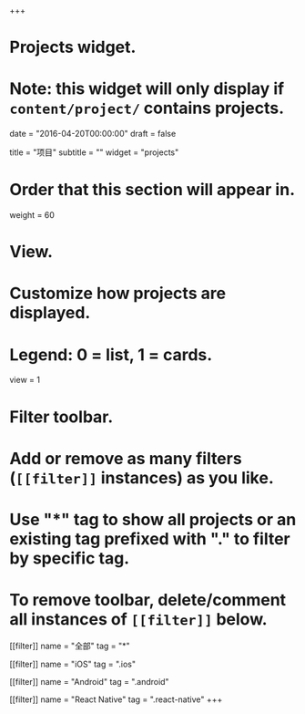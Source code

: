+++
# Projects widget.
# Note: this widget will only display if `content/project/` contains projects.

date = "2016-04-20T00:00:00"
draft = false

title = "项目"
subtitle = ""
widget = "projects"

# Order that this section will appear in.
weight = 60

# View.
# Customize how projects are displayed.
# Legend: 0 = list, 1 = cards.
view = 1

# Filter toolbar.
# Add or remove as many filters (`[[filter]]` instances) as you like.
# Use "*" tag to show all projects or an existing tag prefixed with "." to filter by specific tag.
# To remove toolbar, delete/comment all instances of `[[filter]]` below.
[[filter]]
  name = "全部"
  tag = "*"

[[filter]]
    name = "iOS"
    tag = ".ios"

[[filter]]
    name = "Android"
    tag = ".android"

[[filter]]
    name = "React Native"
    tag = ".react-native"
+++
